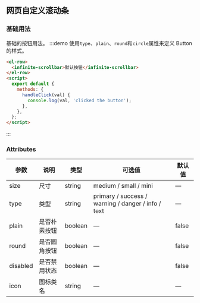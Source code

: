 ## 网页自定义滚动条


### 基础用法

基础的按钮用法。
:::demo 使用`type`、`plain`、`round`和`circle`属性来定义 Button 的样式。

```html
<el-row>
  <infinite-scrollbar>默认按钮</infinite-scrollbar>
</el-row>
<script>
  export default {
    methods: {
      handleClick(val) {
        console.log(val, 'clicked the button');
      },
    },
  };
</script>
```



:::

### Attributes

| 参数     | 说明         | 类型    | 可选值                                             | 默认值 |
| -------- | ------------ | ------- | -------------------------------------------------- | ------ |
| size     | 尺寸         | string  | medium / small / mini                              | —      |
| type     | 类型         | string  | primary / success / warning / danger / info / text | —      |
| plain    | 是否朴素按钮 | boolean | —                                                  | false  |
| round    | 是否圆角按钮 | boolean | —                                                  | false  |
| disabled | 是否禁用状态 | boolean | —                                                  | false  |
| icon     | 图标类名     | string  | —                                                  | —      |
